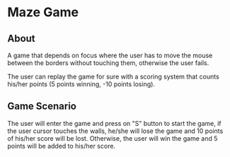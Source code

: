 # Maze Game

## About

A game that depends on focus where the user has to move the mouse between the borders without touching them, otherwise the user fails.

The user can replay the game for sure with a scoring system that counts his/her points (5 points winning, -10 points losing).

## Game Scenario

The user will enter the game and press on "S" button to start the game, if the user cursor touches the walls, he/she will lose the game and 10 points of his/her score will be lost. Otherwise, the user will win the game and 5 points will be added to his/her score.



